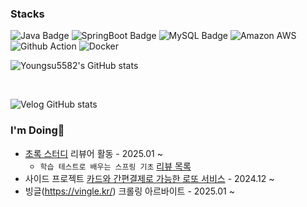 <h3 align="left">Stacks </h3>

![Java Badge](https://img.shields.io/badge/Java-007396?style=flat&logo=Java&logoColor=white)
![SpringBoot Badge](https://img.shields.io/badge/SpringBoot-6DB33F?style=flat&logo=SpringBoot&logoColor=white)
![MySQL Badge](https://img.shields.io/badge/MySQL-4479A1?style=flat&logo=MySQL&logoColor=white)
![Amazon AWS](https://img.shields.io/badge/AWS-232F3E?style=flat&logo=AWS&logoColor=white)
![Github Action](https://img.shields.io/badge/GitHubActions-2088FF?style=flat&logo=Actions&logoColor=white)
![Docker](https://img.shields.io/badge/Docker-2496ED?style=flat&logo=Docker&logoColor=white)

![Youngsu5582's GitHub stats](https://github-readme-stats.vercel.app/api?username=youngsu5582&show_icons=true&theme=transparent)

<br />

![Velog GitHub stats](https://velog-github-badge.vercel.app/badge/dragonsu)

<h3 align="left">I'm Doing🏃 </h3>

- [초록 스터디](https://cho-log.github.io/) 리뷰어 활동 - 2025.01 ~
  - `학습 테스트로 배우는 스프링 기초` [리뷰 목록](https://github.com/next-step/spring-basic-roomescape-playground/pulls?q=is%3Apr+reviewed-by%3Ayoungsu5582+)
- 사이드 프로젝트 [카드와 간편결제로 가능한 로또 서비스](https://github.com/youngsu5582/lotto) - 2024.12 ~
- 빙글(https://vingle.kr/) 크롤링 아르바이트 - 2025.01 ~ 
